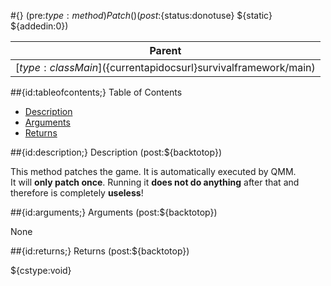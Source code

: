 #{} (pre:${type:method}) Patch() (post:${status:donotuse} ${static} ${addedin:0})

| Parent |
| :---: |
| [${type:class} Main](${currentapidocsurl}survivalframework/main) |

##{id:tableofcontents;} Table of Contents

- [Description](#description)
- [Arguments](#arguments)
- [Returns](#returns)

##{id:description;} Description (post:${backtotop})

This method patches the game. It is automatically executed by QMM.<br>
It will **only patch once**. Running it **does not do anything** after that and therefore is completely **useless**!

##{id:arguments;} Arguments (post:${backtotop})

None

##{id:returns;} Returns (post:${backtotop})

${cstype:void}